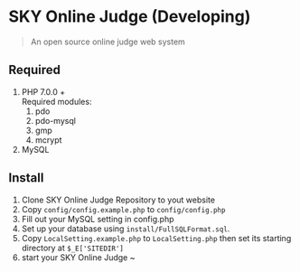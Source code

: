 SKY Online Judge (Developing)
=================
>An open source online judge web system 

Required
-------------
1. PHP 7.0.0 +<br>
   Required modules:
   1. pdo
   2. pdo-mysql
   3. gmp
   4. mcrypt
2. MySQL

Install
-------------
1. Clone SKY Online Judge Repository to yout website
2. Copy `config/config.example.php` to `config/config.php`
3. Fill out your MySQL setting in config.php
4. Set up your database using `install/FullSQLFormat.sql`.
5. Copy `LocalSetting.example.php` to `LocalSetting.php` then set its starting directory at `$_E['SITEDIR']`
6. start your SKY Online Judge ~
